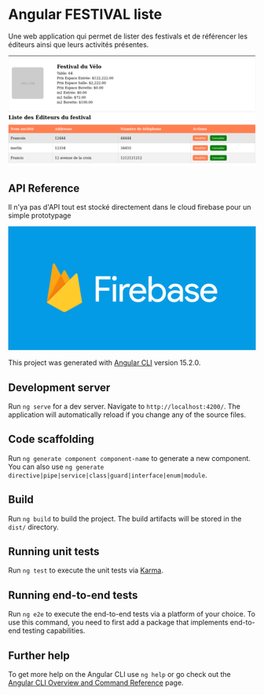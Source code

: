 # Angular FESTIVAL liste

Une web application qui permet de lister des festivals et de référencer les éditeurs ainsi que leurs activités présentes.

![alt text](https://github.com/charley04310/Angular-TP1/blob/main/src/assets/appgit.png?raw=true)

## API Reference

Il n'ya pas d'API tout est stocké directement dans le cloud firebase pour un simple prototypage

![alt text](https://github.com/charley04310/Angular-TP1/blob/main/src/assets/social.png?raw=true)

This project was generated with [Angular CLI](https://github.com/angular/angular-cli) version 15.2.0.

## Development server

Run `ng serve` for a dev server. Navigate to `http://localhost:4200/`. The application will automatically reload if you change any of the source files.

## Code scaffolding

Run `ng generate component component-name` to generate a new component. You can also use `ng generate directive|pipe|service|class|guard|interface|enum|module`.

## Build

Run `ng build` to build the project. The build artifacts will be stored in the `dist/` directory.

## Running unit tests

Run `ng test` to execute the unit tests via [Karma](https://karma-runner.github.io).

## Running end-to-end tests

Run `ng e2e` to execute the end-to-end tests via a platform of your choice. To use this command, you need to first add a package that implements end-to-end testing capabilities.

## Further help

To get more help on the Angular CLI use `ng help` or go check out the [Angular CLI Overview and Command Reference](https://angular.io/cli) page.
